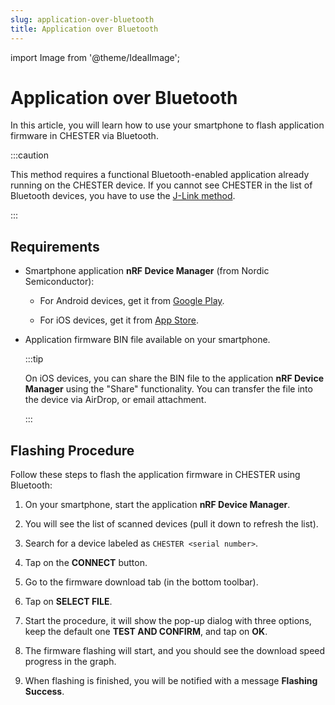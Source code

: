 ```yaml
---
slug: application-over-bluetooth
title: Application over Bluetooth
---
```

import Image from '@theme/IdealImage';

# Application over Bluetooth

In this article, you will learn how to use your smartphone to flash application firmware in CHESTER via Bluetooth.

:::caution

This method requires a functional Bluetooth-enabled application already running on the CHESTER device. If you cannot see CHESTER in the list of Bluetooth devices, you have to use the [J-Link method](./application-over-j-link.md).

:::

## Requirements

* Smartphone application **nRF Device Manager** (from Nordic Semiconductor):

  * For Android devices, get it from [Google Play](https://play.google.com/store/apps/details?id=no.nordicsemi.android.nrfconnectdevicemanager&hl=en&gl=US).

  * For iOS devices, get it from [App Store](https://apps.apple.com/us/app/nrf-connect-device-manager/id1519423539).

* Application firmware BIN file available on your smartphone.

  :::tip

  On iOS devices, you can share the BIN file to the application **nRF Device Manager** using the "Share" functionality. You can transfer the file into the device via AirDrop, or email attachment.

  :::

## Flashing Procedure

Follow these steps to flash the application firmware in CHESTER using Bluetooth:

<!-- TODO This is a blind shot and needs refactoring - probably when HARDWARIO Manager is out -->

1. On your smartphone, start the application **nRF Device Manager**.

1. You will see the list of scanned devices (pull it down to refresh the list).

1. Search for a device labeled as `CHESTER <serial number>`.

1. Tap on the **CONNECT** button.

1. Go to the firmware download tab (in the bottom toolbar).

1. Tap on **SELECT FILE**.

1. Start the procedure, it will show the pop-up dialog with three options, keep the default one **TEST AND CONFIRM**, and tap on **OK**.

1. The firmware flashing will start, and you should see the download speed progress in the graph.

1. When flashing is finished, you will be notified with a message **Flashing Success**.
